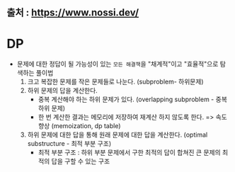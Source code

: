 출처 : https://www.nossi.dev/
------
# DP
- 문제에 대한 정답이 될 가능성이 있는 `모든 해결책`을 "채계적"이고 "효율적"으로 탐색하는 풀이법
  1. 크고 복잡한 문제를 작은 문제들로 나눈다. (subproblem- 하위문제)
  2. 하위 문제의 답을 계산한다.
     - 중복 계산해야 하는 하위 문제가 있다. (overlapping subproblem - 중복 하위 문제)
     - 한 번 계산한 결과는 메모리에 저장하여 재계산 하지 않도록 한다. => 속도 향상 (memoization, dp table)
  3. 하위 문제에 대한 답을 통해 원래 문제에 대한 답을 계산한다. (optimal substructure - 최적 부분 구조)
     - 최적 부분 구조 : 하위 부분 문제에서 구한 최적의 답이 합쳐진 큰 문제의 최적의 답을 구할 수 있는 구조






 
